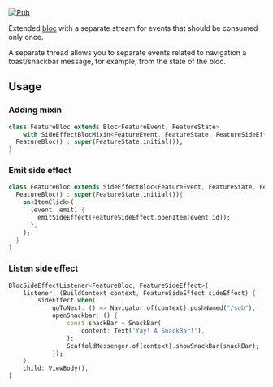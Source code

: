 <a href="https://pub.dev/packages/bloc_side_effect"><img src="https://img.shields.io/pub/v/bloc_side_effect.svg" alt="Pub"></a>


Extended [bloc](https://pub.dev/packages/bloc) with a separate stream for events that should be consumed only once. 

A separate thread allows you to separate events related to navigation a toast/snackbar message, for example, from the state of the bloc.

## Usage

### Adding mixin

```dart
class FeatureBloc extends Bloc<FeatureEvent, FeatureState>
    with SideEffectBlocMixin<FeatureEvent, FeatureState, FeatureSideEffect> {
  FeatureBloc() : super(FeatureState.initial());
}
```

### Emit side effect

```dart
class FeatureBloc extends SideEffectBloc<FeatureEvent, FeatureState, FeatureSideEffect>{
  FeatureBloc() : super(FeatureState.initial()){        
    on<ItemClick>(
      (event, emit) {
        emitSideEffect(FeatureSideEffect.openItem(event.id));
      },
    );
  }
}
```

### Listen side effect

```dart
BlocSideEffectListener<FeatureBloc, FeatureSideEffect>(
    listener: (BuildContext context, FeatureSideEffect sideEffect) {
        sideEffect.when(
            goToNext: () => Navigator.of(context).pushNamed("/sub"),
            openSnackbar: () {
                const snackBar = SnackBar(
                    content: Text('Yay! A SnackBar!'),
                );
                ScaffoldMessenger.of(context).showSnackBar(snackBar);
            });
    },
    child: ViewBody(),
)
```
